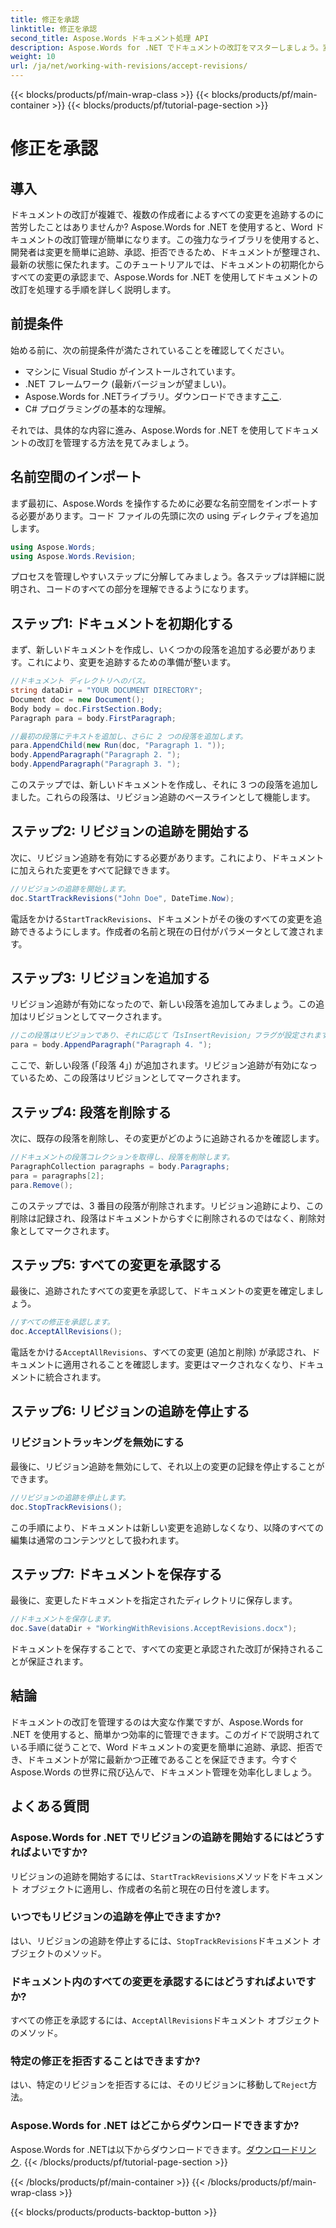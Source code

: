 ```yaml
---
title: 修正を承認
linktitle: 修正を承認
second_title: Aspose.Words ドキュメント処理 API
description: Aspose.Words for .NET でドキュメントの改訂をマスターしましょう。変更を簡単に追跡、承認、拒否する方法を学びます。ドキュメント管理スキルを高めましょう。
weight: 10
url: /ja/net/working-with-revisions/accept-revisions/
---
```


{{< blocks/products/pf/main-wrap-class >}}
{{< blocks/products/pf/main-container >}}
{{< blocks/products/pf/tutorial-page-section >}}

# 修正を承認

## 導入

ドキュメントの改訂が複雑で、複数の作成者によるすべての変更を追跡するのに苦労したことはありませんか? Aspose.Words for .NET を使用すると、Word ドキュメントの改訂管理が簡単になります。この強力なライブラリを使用すると、開発者は変更を簡単に追跡、承認、拒否できるため、ドキュメントが整理され、最新の状態に保たれます。このチュートリアルでは、ドキュメントの初期化からすべての変更の承認まで、Aspose.Words for .NET を使用してドキュメントの改訂を処理する手順を詳しく説明します。

## 前提条件

始める前に、次の前提条件が満たされていることを確認してください。

- マシンに Visual Studio がインストールされています。
- .NET フレームワーク (最新バージョンが望ましい)。
-  Aspose.Words for .NETライブラリ。ダウンロードできます[ここ](https://releases.aspose.com/words/net/).
- C# プログラミングの基本的な理解。

それでは、具体的な内容に進み、Aspose.Words for .NET を使用してドキュメントの改訂を管理する方法を見てみましょう。

## 名前空間のインポート

まず最初に、Aspose.Words を操作するために必要な名前空間をインポートする必要があります。コード ファイルの先頭に次の using ディレクティブを追加します。

```csharp
using Aspose.Words;
using Aspose.Words.Revision;
```

プロセスを管理しやすいステップに分解してみましょう。各ステップは詳細に説明され、コードのすべての部分を理解できるようになります。

## ステップ1: ドキュメントを初期化する

まず、新しいドキュメントを作成し、いくつかの段落を追加する必要があります。これにより、変更を追跡するための準備が整います。

```csharp
//ドキュメント ディレクトリへのパス。
string dataDir = "YOUR DOCUMENT DIRECTORY";
Document doc = new Document();
Body body = doc.FirstSection.Body;
Paragraph para = body.FirstParagraph;

//最初の段落にテキストを追加し、さらに 2 つの段落を追加します。
para.AppendChild(new Run(doc, "Paragraph 1. "));
body.AppendParagraph("Paragraph 2. ");
body.AppendParagraph("Paragraph 3. ");
```

このステップでは、新しいドキュメントを作成し、それに 3 つの段落を追加しました。これらの段落は、リビジョン追跡のベースラインとして機能します。

## ステップ2: リビジョンの追跡を開始する

次に、リビジョン追跡を有効にする必要があります。これにより、ドキュメントに加えられた変更をすべて記録できます。

```csharp
//リビジョンの追跡を開始します。
doc.StartTrackRevisions("John Doe", DateTime.Now);
```

電話をかける`StartTrackRevisions`、ドキュメントがその後のすべての変更を追跡できるようにします。作成者の名前と現在の日付がパラメータとして渡されます。

## ステップ3: リビジョンを追加する

リビジョン追跡が有効になったので、新しい段落を追加してみましょう。この追加はリビジョンとしてマークされます。

```csharp
//この段落はリビジョンであり、それに応じて「IsInsertRevision」フラグが設定されます。
para = body.AppendParagraph("Paragraph 4. ");
```

ここで、新しい段落 (「段落 4」) が追加されます。リビジョン追跡が有効になっているため、この段落はリビジョンとしてマークされます。

## ステップ4: 段落を削除する

次に、既存の段落を削除し、その変更がどのように追跡されるかを確認します。

```csharp
//ドキュメントの段落コレクションを取得し、段落を削除します。
ParagraphCollection paragraphs = body.Paragraphs;
para = paragraphs[2];
para.Remove();
```

このステップでは、3 番目の段落が削除されます。リビジョン追跡により、この削除は記録され、段落はドキュメントからすぐに削除されるのではなく、削除対象としてマークされます。

## ステップ5: すべての変更を承認する

最後に、追跡されたすべての変更を承認して、ドキュメントの変更を確定しましょう。

```csharp
//すべての修正を承認します。
doc.AcceptAllRevisions();
```

電話をかける`AcceptAllRevisions`、すべての変更 (追加と削除) が承認され、ドキュメントに適用されることを確認します。変更はマークされなくなり、ドキュメントに統合されます。

## ステップ6: リビジョンの追跡を停止する

### リビジョントラッキングを無効にする

最後に、リビジョン追跡を無効にして、それ以上の変更の記録を停止することができます。

```csharp
//リビジョンの追跡を停止します。
doc.StopTrackRevisions();
```

この手順により、ドキュメントは新しい変更を追跡しなくなり、以降のすべての編集は通常のコンテンツとして扱われます。

## ステップ7: ドキュメントを保存する

最後に、変更したドキュメントを指定されたディレクトリに保存します。

```csharp
//ドキュメントを保存します。
doc.Save(dataDir + "WorkingWithRevisions.AcceptRevisions.docx");
```

ドキュメントを保存することで、すべての変更と承認された改訂が保持されることが保証されます。

## 結論

ドキュメントの改訂を管理するのは大変な作業ですが、Aspose.Words for .NET を使用すると、簡単かつ効率的に管理できます。このガイドで説明されている手順に従うことで、Word ドキュメントの変更を簡単に追跡、承認、拒否でき、ドキュメントが常に最新かつ正確であることを保証できます。今すぐ Aspose.Words の世界に飛び込んで、ドキュメント管理を効率化しましょう。

## よくある質問

### Aspose.Words for .NET でリビジョンの追跡を開始するにはどうすればよいですか?

リビジョンの追跡を開始するには、`StartTrackRevisions`メソッドをドキュメント オブジェクトに適用し、作成者の名前と現在の日付を渡します。

### いつでもリビジョンの追跡を停止できますか?

はい、リビジョンの追跡を停止するには、`StopTrackRevisions`ドキュメント オブジェクトのメソッド。

### ドキュメント内のすべての変更を承認するにはどうすればよいですか?

すべての修正を承認するには、`AcceptAllRevisions`ドキュメント オブジェクトのメソッド。

### 特定の修正を拒否することはできますか?

はい、特定のリビジョンを拒否するには、そのリビジョンに移動して`Reject`方法。

### Aspose.Words for .NET はどこからダウンロードできますか?

 Aspose.Words for .NETは以下からダウンロードできます。[ダウンロードリンク](https://releases.aspose.com/words/net/).
{{< /blocks/products/pf/tutorial-page-section >}}

{{< /blocks/products/pf/main-container >}}
{{< /blocks/products/pf/main-wrap-class >}}

{{< blocks/products/products-backtop-button >}}
